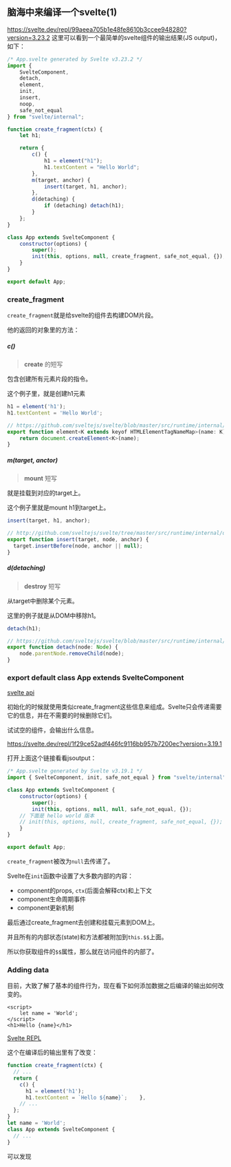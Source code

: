 ## 脑海中来编译一个svelte(1)

https://svelte.dev/repl/99aeea705b1e48fe8610b3ccee948280?version=3.23.2 这里可以看到一个最简单的svelte组件的输出结果(JS output)， 如下：

```js
/* App.svelte generated by Svelte v3.23.2 */
import {
	SvelteComponent,
	detach,
	element,
	init,
	insert,
	noop,
	safe_not_equal
} from "svelte/internal";

function create_fragment(ctx) {
	let h1;

	return {
		c() {
			h1 = element("h1");
			h1.textContent = "Hello World";
		},
		m(target, anchor) {
			insert(target, h1, anchor);
		},
		d(detaching) {
			if (detaching) detach(h1);
		}
	};
}

class App extends SvelteComponent {
	constructor(options) {
		super();
		init(this, options, null, create_fragment, safe_not_equal, {});
	}
}

export default App;
```

### create_fragment

`create_fragment`就是给svelte的组件去构建DOM片段。

他的返回的对象里的方法：

##### c()

> **create** 的短写

包含创建所有元素片段的指令。

这个例子里，就是创建h1元素

```js
h1 = element('h1');
h1.textContent = 'Hello World';

// https://github.com/sveltejs/svelte/blob/master/src/runtime/internal/dom.ts#L21
export function element<K extends keyof HTMLElementTagNameMap>(name: K) {
	return document.createElement<K>(name);
}

```

##### m(target, anctor)

> **mount** 短写

就是挂载到对应的target上。

这个例子里就是mount h1到target上。

```js
insert(target, h1, anchor);

// http://github.com/sveltejs/svelte/tree/master/src/runtime/internal/dom.ts
export function insert(target, node, anchor) {
  target.insertBefore(node, anchor || null);
}
```

##### d(detaching)

> **destroy** 短写

从target中删除某个元素。

这里的例子就是从DOM中移除h1。

```js
detach(h1);

// https://github.com/sveltejs/svelte/blob/master/src/runtime/internal/dom.ts#L11
export function detach(node: Node) {
	node.parentNode.removeChild(node);
}
```

### export default class App extends SvelteComponent

[svelte api](https://svelte.dev/docs#Client-side_component_API)

初始化的时候就使用类似create_fragment这些信息来组成。Svelte只会传递需要它的信息，并在不需要的时候删除它们。

试试空的组件，会输出什么信息。

https://svelte.dev/repl/1f29ce52adf446fc9116bb957b7200ec?version=3.19.1

打开上面这个链接看看jsoutput：

```js
/* App.svelte generated by Svelte v3.19.1 */
import { SvelteComponent, init, safe_not_equal } from "svelte/internal";

class App extends SvelteComponent {
	constructor(options) {
		super();
		init(this, options, null, null, safe_not_equal, {});
    // 下面是 hello world 版本
    // init(this, options, null, create_fragment, safe_not_equal, {});
	}
}

export default App;
```

`create_fragment`被改为`null`去传递了。

Svelte在`init`函数中设置了大多数内部的内容：

- component的props, `ctx`(后面会解释ctx)和上下文
- component生命周期事件
- component更新机制

最后通过create_fragment去创建和挂载元素到DOM上。

并且所有的内部状态(state)和方法都被附加到`this.$$`上面。

所以你获取组件的`$$`属性，那么就在访问组件的内部了。

### Adding data

目前，大致了解了基本的组件行为，现在看下如何添加数据之后编译的输出如何改变的。

```svelte
<script>
	let name = 'World';
</script>
<h1>Hello {name}</h1>
```

[Svelte REPL](https://svelte.dev/repl/c149ca960b0444948dc0c00a9175bcb3?version=3.19.1)

这个在编译后的输出里有了改变：

```js
function create_fragment(ctx) {
  // ...
  return {
    c() {
      h1 = element('h1');
      h1.textContent = `Hello ${name}`;    },
    // ...
  };
}
let name = 'World';
class App extends SvelteComponent {
  // ...
}
```

可以发现<script>内部的内容被移动到了代码的顶层，并且h1元素的文本内容是一个模板字面量。

这有很多的东西发生在幕后。

### Updating data

添加一个函数去更新`name`变量。

```html
<script>
	let name = 'World';
	function update() {
		name = 'Svelte';
	}
</script>
<h1>Hello {name}</h1>
```

[Svelte REPL](https://svelte.dev/repl/3841485f4d224774ba42617e4e964968?version=3.19.1)

然后发现编译后改变的地方：

```diff
function create_fragment(ctx) {
  return {
    c() {
+      h1 = element('h1');
+    	 t0 = text('Hello ');
+		   t1 = text(/*name*/ ctx[0]);
    },
    m(target, anchor) {
      insert(target, h1, anchor);
      append(h1, t0);
      append(h1, t1);
    },
+   p(ctx, [dirty]) {
+     if (dirty & /*name*/ 1) set_data(t1, /*name*/ ctx[0]);
+   },
    d(detaching) {
      if (detaching) detach(h1);
    },
  };
}

+ function instance($$self, $$props, $$invalidate) {
+  let name = 'World';
+  function update() {
+    $$invalidate(0, (name = 'Svelte'));
+  }
+  return [name];
+ }

export default class App extends SvelteComponent {
  constructor(options) {
    super();
+   init(this, options, instance, create_fragment, safe_not_equal, {});
  }
}
```

一些新发现：

- h1元素的文本内容被分成了两个文本节点，通过`text()`函数创建。
  text()地址：https://github.com/sveltejs/svelte/blob/master/src/runtime/internal/dom.ts#L48

- `create_fragment`返回的对象新增了一个`p(ctx, dirty)`方法。

  > **update** 短写

- 创建了一个新的`instance`函数。

- `<script>`中的内容被移到了`instance`函数中。 

- 你是否发现`create_fragment`中使用的变量`name`被替换成了`ctx[0]`，并且也不是模板字符串了。

那么，为什么要改变？

Svelte编译器跟踪所有在`<script>`标签中声明的变量，他跟踪变量是否存在以下情况：

- 可否进行改变(mutated)？，类似 `count++`
- 是否可以重新赋值？类似`name = 'Svelte'`
- 是否在模板中被引用？类似  `Hello {name}`
- 是否可写？类似 `const i = 1;` 和 `let i = 1;`
- 。。。以及更多

当Svelte编译器意识到可以重新分配变量`name`时，（由于`name = 'Svelte';`在`update`函数中)，它将`h1`的文本内容分解为若干部分，以便动态更新部分文本。

实际上，可以看到有一个新方法`p`来更新文本节点。

##### p(ctx, dirty)

> **update** 短写

**p(ctx, dirty)** 包含一些更新元素，他是基于组件中被改变的状态(`dirty`)和状态(`ctx`)。

### instance variable

编译器发现变量`name`没有在App的不同组件实例间共享，这就是为什么会把`name`声明放到名为`instance`的函数中。

在上一个示例中，无论App组件有多少个实例，变量`name`的值在这些实例中都是相同的，并且没有变化：

```svelte
<App />
<App />
<App />

<!-- gives you -->
<h1>Hello world</h1>
<h1>Hello world</h1>
<h1>Hello world</h1>
```

目前的这个例子里，变量`name`在组件的一个实例里是可以改变的，因此变量`name`的声明被移到了`instance`函数中：

```svelte
<App />
<App />
<App />

<!-- could possibly be -->
<h1>Hello world</h1>
<h1>Hello Svelte</h1>
<h1>Hello world</h1>
<!-- depending on the inner state of the component -->
```

### `instance($$self, $$props, $$invalidate)`

`instance`函数返回一个*instance*变量列表，这些变量是：

- 在模板中被引用
- 可以改变(mutated)或重新分配(在组件的一个实例内改变)

在Svelte中，我们将这个实例变量列表称为**ctx** 。

`init`函数里，Svelte调用`instance`函数去创建 **ctx** ，并使用它去创建组件片段。

```js
// 就概念而言,
const ctx = instance(/*...*/);
const fragment = create_fragment(ctx);
// create the fragment
fragment.c();
// mount the fragment onto the DOM
fragment.m(target);
```

 现在，不是直接在组件外貌访问变量`name`，而是直接通过传递的**ctx** 来访问变量`name`。

```js
t1 = text(/*name*/ ctx[0]);
```

### $$invalidate

Svelte系统的反应能力是背后秘密是`$$invalidate`函数。

存在的这些变量只要：

- 重新赋值或者改变
- 在模板中引用

会在改变或重新赋值之后通过`$$invalidate`函数正确的插入：

```js
name = 'Svelte';
count++;
foo.a = 1;

// 编译成类似于这样
name = 'Svelte';
$$invalidate(/* name */, name);
count++;
$$invalidate(/* count */, count);
foo.a = 1;
$$invalidate(/* foo */, foo);
```

`$$invalidate`函数会标记变量为dirty并为组件安排更新：

```js
// 概念上来说...
const ctx = instance(/*...*/);
const fragment = create_fragment(ctx);
// 跟踪哪些变量被改变
const dirty = new Set();
const $$invalidate = (variable, newValue) => {
  // 更新 ctx (variable对应的数组的下标)
  ctx[variable] = newValue;
  // 标记变量为dirty
  dirty.add(variable);
  // 为组件安排更新
  scheduleUpdate(component);
};

// 被安排更新时调用
function flushUpdate() {
  // update片段
  fragment.p(ctx, dirty);
  // 清楚dirty标记
  dirty.clear();
}
```

### Adding event listeners

现在来加一个事件监听：

```svelte
<script>
	let name = 'world';
	function update() {
		name = 'Svelte';
	}
</script>
<h1 on:click={update}>Hello {name}</h1>
```

[Svelte REPL](https://svelte.dev/repl/5b12ff52c2874f4dbb6405d9133b34da?version=3.19.1)

发现与之前的不同点：

```diff
function create_fragment(ctx) {
  // ...
  return {
    c() {
      h1 = element('h1');
      t0 = text('Hello ');
      t1 = text(/*name*/ ctx[0]);
    },
    m(target, anchor) {
      insert(target, h1, anchor);
      append(h1, t0);
      append(h1, t1);
+     dispose = listen(h1, 'click', /*update*/ ctx[1]);    },
    p(ctx, [dirty]) {
      if (dirty & /*name*/ 1) set_data(t1, /*name*/ ctx[0]);
    },
    d(detaching) {
      if (detaching) detach(h1);
+     dispose();    },
  };
}

function instance($$self, $$props, $$invalidate) {
  let name = 'world';

  function update() {
    $$invalidate(0, (name = 'Svelte'));
  }
+ return [name, update];}
// ...
```

一些发现：

- `instance`函数现在返回两个变量
- 在**mount** 期间侦听单击事件，并在**destroy** 中处理它

前面也提到了，`instance`函数返回的变量列表是被 **在模板中引用** 和 **可变和重新赋值的** 。

因为在模板中引用了`update`函数，所以作为在`instance`函数返回的 **ctx** 的一部分。

> 你如果在模板中不引用`update`，这个是不会被加到`instance`函数返回的数组里的。

由于Svelte尽可能的去返回简洁的js输出，没有必要是不会返回额外的变量。

### listen and dispose

> dispose(处理)

每当在Svelte中添加[事件侦听器](https://svelte.dev/tutorial/dom-events)时，Svelte将注入代码来添加[事件侦听器](https://developer.mozilla.org/en-US/docs/Web/API/EventListener)，并在从DOM中删除DOM片段时将其删除。

尝试多加几个事件监听：

```svelte
<h1
	on:click={update}
	on:mousedown={update}
	on:touchstart={update}>
  Hello {name}!
</h1>
```

[Svelte REPL](https://svelte.dev/repl/efde6f2aaf624e708767f1bd3e94e479?version=3.19.1)

并观察编译后的输出：

```diff
// ...
+ dispose = [
+  listen(h1, 'click', /*update*/ ctx[1]),
+  listen(h1, 'mousedown', /*update*/ ctx[1]),
+  listen(h1, 'touchstart', /*update*/ ctx[1], { passive: true }),
+ ];
// ...
+ run_all(dispose);
```

Svelte并没有声明和创建一个新变量来删除每个事件侦听器，而是将它们全部分配给一个数组：

```js
// instead of
dispose1 = listen(h1, 'click', /*update*/ ctx[1]);
dispose2 = listen(h1, 'mousedown', /*update*/ ctx[1]);
dispose2 = listen(h1, 'touchstart', /*update*/ ctx[1], { passive: true });
// ...
dispose1();
dispose2();
dispose3();
```

这样变量名压缩可以做的更好。

同样，这是Svelte试图生成更小的JavaScript输出的另一个很好的例子。当只有一个事件侦听器时，Svelte不会创建`dispose`数组。

## Summary

Svelte语法是HTML的超集，就像ts是js的超集。

当你写Svelte组件的时候，Svelte编译器会分析你的代码并生成优化过的Js代码输出。

输出大致可以分成三个部分：

#### 1. create_fragment

- 返回片段，他的内部是关于如何构建组件DOM片段的。

#### 2. instance

- `<script>`标签中写的大多数代码都会在这里。
- 返回实例中用到的变量列表（可变和重新赋值的或模板中引用的）
- `$$invalidate` 在实例变量被改变或者重新赋值的时候正确的插入

#### 3. class App extends SvelteComponent

- 使用`create_fragment`和`instance`来初始化组件
- 构建组件内部需要的变量，事件等
- 提供[组件的API](https://svelte.dev/docs#Client-side_component_API)

Svelte尽可能生成简洁的JavaScript输出：

- 仅当部分文本可以更新时，将h1的文本内容拆分为单独的文本节点
- `create_fragment`和`instance`仅仅在需要的时候才会去定义
- 根据事件侦听器的数量，以数组或函数的形式生成`dispose`变量
- 。。。

### 结束语

这里介绍了Svelte编译输出的基本结构，而这仅仅是开始。

后面还有，待续



基本就是翻译过来的，原文地址：

https://lihautan.com/compile-svelte-in-your-head-part-1/
